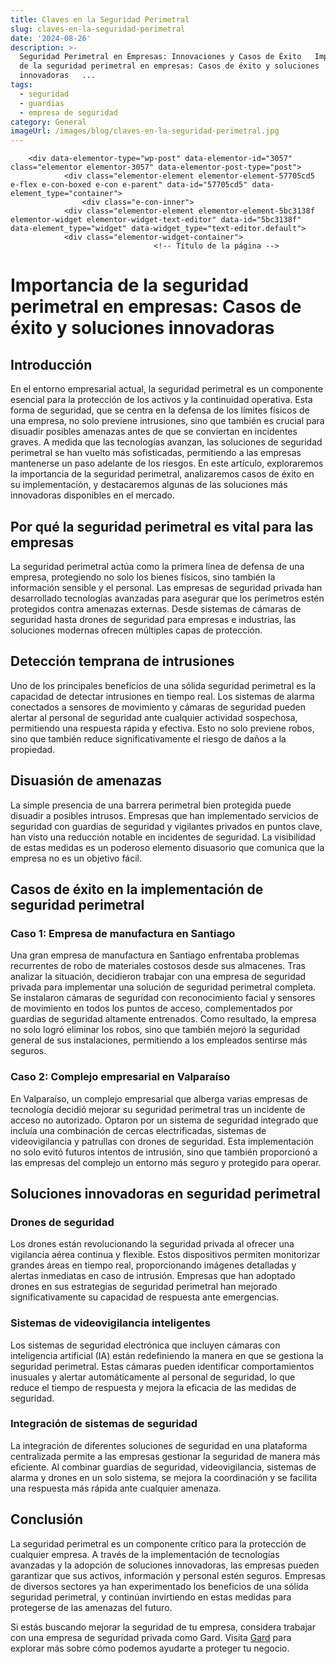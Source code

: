 ```yaml
---
title: Claves en la Seguridad Perimetral
slug: claves-en-la-seguridad-perimetral
date: '2024-08-26'
description: >-
  Seguridad Perimetral en Empresas: Innovaciones y Casos de Éxito   Importancia
  de la seguridad perimetral en empresas: Casos de éxito y soluciones
  innovadoras   ...
tags:
  - seguridad
  - guardias
  - empresa de seguridad
category: General
imageUrl: /images/blog/claves-en-la-seguridad-perimetral.jpg
---
```


		<div data-elementor-type="wp-post" data-elementor-id="3057" class="elementor elementor-3057" data-elementor-post-type="post">
				<div class="elementor-element elementor-element-57705cd5 e-flex e-con-boxed e-con e-parent" data-id="57705cd5" data-element_type="container">
					<div class="e-con-inner">
				<div class="elementor-element elementor-element-5bc3138f elementor-widget elementor-widget-text-editor" data-id="5bc3138f" data-element_type="widget" data-widget_type="text-editor.default">
				<div class="elementor-widget-container">
									<!-- Título de la página -->
<title>Seguridad Perimetral en Empresas: Innovaciones y Casos de Éxito</title>

<!-- Encabezado principal -->
<h1 id="importancia-seguridad-perimetral-empresas">Importancia de la seguridad perimetral en empresas: Casos de éxito y soluciones innovadoras</h1>

<!-- Introducción -->
<h2 id="introduccion">Introducción</h2>
<p>En el entorno empresarial actual, la seguridad perimetral es un componente esencial para la protección de los activos y la continuidad operativa. Esta forma de seguridad, que se centra en la defensa de los límites físicos de una empresa, no solo previene intrusiones, sino que también es crucial para disuadir posibles amenazas antes de que se conviertan en incidentes graves. A medida que las tecnologías avanzan, las soluciones de seguridad perimetral se han vuelto más sofisticadas, permitiendo a las empresas mantenerse un paso adelante de los riesgos. En este artículo, exploraremos la importancia de la seguridad perimetral, analizaremos casos de éxito en su implementación, y destacaremos algunas de las soluciones más innovadoras disponibles en el mercado.</p>

<!-- Por qué es vital la seguridad perimetral -->
<h2 id="por-que-seguridad-perimetral-vital">Por qué la seguridad perimetral es vital para las empresas</h2>
<p>La seguridad perimetral actúa como la primera línea de defensa de una empresa, protegiendo no solo los bienes físicos, sino también la información sensible y el personal. Las empresas de seguridad privada han desarrollado tecnologías avanzadas para asegurar que los perímetros estén protegidos contra amenazas externas. Desde sistemas de cámaras de seguridad hasta drones de seguridad para empresas e industrias, las soluciones modernas ofrecen múltiples capas de protección.</p>

<!-- Detección temprana de intrusiones -->
<h2 id="deteccion-temprana-intrusiones">Detección temprana de intrusiones</h2>
<p>Uno de los principales beneficios de una sólida seguridad perimetral es la capacidad de detectar intrusiones en tiempo real. Los sistemas de alarma conectados a sensores de movimiento y cámaras de seguridad pueden alertar al personal de seguridad ante cualquier actividad sospechosa, permitiendo una respuesta rápida y efectiva. Esto no solo previene robos, sino que también reduce significativamente el riesgo de daños a la propiedad.</p>

<!-- Disuasión de amenazas -->
<h2 id="disuasion-amenazas">Disuasión de amenazas</h2>
<p>La simple presencia de una barrera perimetral bien protegida puede disuadir a posibles intrusos. Empresas que han implementado servicios de seguridad con guardias de seguridad y vigilantes privados en puntos clave, han visto una reducción notable en incidentes de seguridad. La visibilidad de estas medidas es un poderoso elemento disuasorio que comunica que la empresa no es un objetivo fácil.</p>

<!-- Casos de éxito en la implementación de seguridad perimetral -->
<h2 id="casos-exito-seguridad-perimetral">Casos de éxito en la implementación de seguridad perimetral</h2>

<!-- Caso 1: Empresa de manufactura en Santiago -->
<h3 id="caso-1-empresa-manufactura-santiago">Caso 1: Empresa de manufactura en Santiago</h3>
<p>Una gran empresa de manufactura en Santiago enfrentaba problemas recurrentes de robo de materiales costosos desde sus almacenes. Tras analizar la situación, decidieron trabajar con una empresa de seguridad privada para implementar una solución de seguridad perimetral completa. Se instalaron cámaras de seguridad con reconocimiento facial y sensores de movimiento en todos los puntos de acceso, complementados por guardias de seguridad altamente entrenados. Como resultado, la empresa no solo logró eliminar los robos, sino que también mejoró la seguridad general de sus instalaciones, permitiendo a los empleados sentirse más seguros.</p>

<!-- Caso 2: Complejo empresarial en Valparaíso -->
<h3 id="caso-2-complejo-empresarial-valparaiso">Caso 2: Complejo empresarial en Valparaíso</h3>
<p>En Valparaíso, un complejo empresarial que alberga varias empresas de tecnología decidió mejorar su seguridad perimetral tras un incidente de acceso no autorizado. Optaron por un sistema de seguridad integrado que incluía una combinación de cercas electrificadas, sistemas de videovigilancia y patrullas con drones de seguridad. Esta implementación no solo evitó futuros intentos de intrusión, sino que también proporcionó a las empresas del complejo un entorno más seguro y protegido para operar.</p>

<!-- Soluciones innovadoras en seguridad perimetral -->
<h2 id="soluciones-innovadoras-seguridad-perimetral">Soluciones innovadoras en seguridad perimetral</h2>

<!-- Drones de seguridad -->
<h3 id="drones-seguridad">Drones de seguridad</h3>
<p>Los drones están revolucionando la seguridad privada al ofrecer una vigilancia aérea continua y flexible. Estos dispositivos permiten monitorizar grandes áreas en tiempo real, proporcionando imágenes detalladas y alertas inmediatas en caso de intrusión. Empresas que han adoptado drones en sus estrategias de seguridad perimetral han mejorado significativamente su capacidad de respuesta ante emergencias.</p>

<!-- Sistemas de videovigilancia inteligentes -->
<h3 id="sistemas-videovigilancia-inteligentes">Sistemas de videovigilancia inteligentes</h3>
<p>Los sistemas de seguridad electrónica que incluyen cámaras con inteligencia artificial (IA) están redefiniendo la manera en que se gestiona la seguridad perimetral. Estas cámaras pueden identificar comportamientos inusuales y alertar automáticamente al personal de seguridad, lo que reduce el tiempo de respuesta y mejora la eficacia de las medidas de seguridad.</p>

<!-- Integración de sistemas de seguridad -->
<h3 id="integracion-sistemas-seguridad">Integración de sistemas de seguridad</h3>
<p>La integración de diferentes soluciones de seguridad en una plataforma centralizada permite a las empresas gestionar la seguridad de manera más eficiente. Al combinar guardias de seguridad, videovigilancia, sistemas de alarma y drones en un solo sistema, se mejora la coordinación y se facilita una respuesta más rápida ante cualquier amenaza.</p>

<!-- Conclusión -->
<h2 id="conclusion">Conclusión</h2>
<p>La seguridad perimetral es un componente crítico para la protección de cualquier empresa. A través de la implementación de tecnologías avanzadas y la adopción de soluciones innovadoras, las empresas pueden garantizar que sus activos, información y personal estén seguros. Empresas de diversos sectores ya han experimentado los beneficios de una sólida seguridad perimetral, y continúan invirtiendo en estas medidas para protegerse de las amenazas del futuro.</p>

<!-- Llamado a la acción -->
<p>Si estás buscando mejorar la seguridad de tu empresa, considera trabajar con una empresa de seguridad privada como Gard. Visita <a href="https://gard.cl">Gard</a> para explorar más sobre cómo podemos ayudarte a proteger tu negocio.</p>
								</div>
				</div>
					</div>
				</div>
				</div>
		
